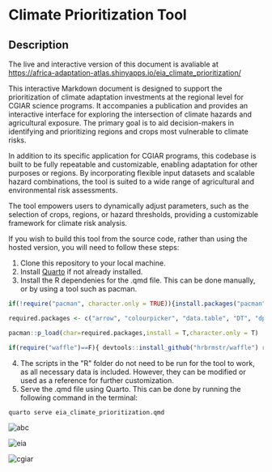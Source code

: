 # Climate Prioritization Tool

## Description

The live and interactive version of this document is avaliable at https://africa-adaptation-atlas.shinyapps.io/eia_climate_prioritization/

This interactive Markdown document is designed to support the prioritization of climate adaptation investments at the regional level for CGIAR science programs. It accompanies a publication and provides an interactive interface for exploring the intersection of climate hazards and agricultural exposure. The primary goal is to aid decision-makers in identifying and prioritizing regions and crops most vulnerable to climate risks.

In addition to its specific application for CGIAR programs, this codebase is built to be fully repeatable and customizable, enabling adaptation for other purposes or regions. By incorporating flexible input datasets and scalable hazard combinations, the tool is suited to a wide range of agricultural and environmental risk assessments.

The tool empowers users to dynamically adjust parameters, such as the selection of crops, regions, or hazard thresholds, providing a customizable framework for climate risk analysis.

If you wish to build this tool from the source code, rather than using the hosted version, you will need to follow these steps:

1.  Clone this repository to your local machine.
2.  Install [Quarto](https://quarto.org/) if not already installed.
3.  Install the R dependenies for the .qmd file. This can be done manually, or by using a tool such as pacman. 
```r
if(!require("pacman", character.only = TRUE)){install.packages("pacman",dependencies = T)}

required.packages <- c("arrow", "colourpicker", "data.table", "DT", "dplyr", "ggplot2", "ggpubr", "MetBrewer", "reshape", "shiny", "viridis", "wesanderson")

pacman::p_load(char=required.packages,install = T,character.only = T)

if(require("waffle")==F){ devtools::install_github("hrbrmstr/waffle") require("waffle") } 
```

 4. The scripts in the "R" folder do not need to be run for the tool to work, as all necessary data is included. However, they can be modified or used as a reference for further customization.
 5. Serve the .qmd file using Quarto. This can be done by running the following command in the terminal:
```bash
quarto serve eia_climate_prioritization.qmd
```

![abc](https://github.com/user-attachments/assets/f2960fe9-715e-480f-945a-f7548988ad8f)

![eia](https://github.com/user-attachments/assets/8f714333-1506-4d4a-8179-7b374b8b6f39)

![cgiar](https://github.com/user-attachments/assets/c5dc44e4-7cd1-4d16-9904-e959fb044d1f)
